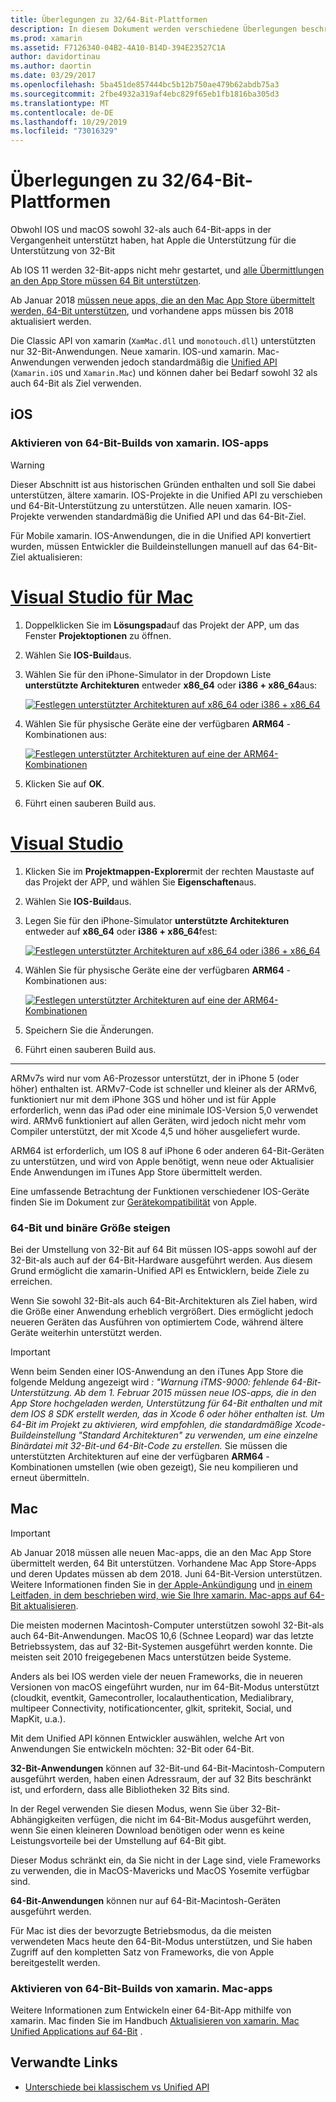 ```yaml
---
title: Überlegungen zu 32/64-Bit-Plattformen
description: In diesem Dokument werden verschiedene Überlegungen beschrieben, die Sie berücksichtigen sollten, wenn Sie für eine xamarin. IOS-oder xamarin. Mac-Anwendung auf 32-Bit-und 64-Bit-Architekturen abzielen.
ms.prod: xamarin
ms.assetid: F7126340-04B2-4A10-B14D-394E23527C1A
author: davidortinau
ms.author: daortin
ms.date: 03/29/2017
ms.openlocfilehash: 5ba451de857444bc5b12b750ae479b62abdb75a3
ms.sourcegitcommit: 2fbe4932a319af4ebc829f65eb1fb1816ba305d3
ms.translationtype: MT
ms.contentlocale: de-DE
ms.lasthandoff: 10/29/2019
ms.locfileid: "73016329"
---
```

# <a name="3264-bit-platform-considerations"></a>Überlegungen zu 32/64-Bit-Plattformen

Obwohl IOS und macOS sowohl 32-als auch 64-Bit-apps in der Vergangenheit unterstützt haben, hat Apple die Unterstützung für die Unterstützung von 32-Bit

Ab IOS 11 werden 32-Bit-apps nicht mehr gestartet, und [alle Übermittlungen an den App Store müssen 64 Bit unterstützen](https://developer.apple.com/news/?id=06282017b).

Ab Januar 2018 [müssen neue apps, die an den Mac App Store übermittelt werden, 64-Bit unterstützen](https://developer.apple.com/news/?id=06282017a), und vorhandene apps müssen bis 2018 aktualisiert werden.

Die Classic API von xamarin (`XamMac.dll` und `monotouch.dll`) unterstützten nur 32-Bit-Anwendungen. Neue xamarin. IOS-und xamarin. Mac-Anwendungen verwenden jedoch standardmäßig die [Unified API](~/cross-platform/macios/unified/index.md) (`Xamarin.iOS` und `Xamarin.Mac`) und können daher bei Bedarf sowohl 32 als auch 64-Bit als Ziel verwenden.

## <a name="ios"></a>iOS

<a name="enable-64" />

### <a name="enabling-64-bit-builds-of-xamarinios-apps"></a>Aktivieren von 64-Bit-Builds von xamarin. IOS-apps

> [!WARNING]
> Dieser Abschnitt ist aus historischen Gründen enthalten und soll Sie dabei unterstützen, ältere xamarin. IOS-Projekte in die Unified API zu verschieben und 64-Bit-Unterstützung zu unterstützen. Alle neuen xamarin. IOS-Projekte verwenden standardmäßig die Unified API und das 64-Bit-Ziel.

Für Mobile xamarin. IOS-Anwendungen, die in die Unified API konvertiert wurden, müssen Entwickler die Buildeinstellungen manuell auf das 64-Bit-Ziel aktualisieren:

<!-- markdownlint-disable MD001 -->

# <a name="visual-studio-for-mactabmacos"></a>[Visual Studio für Mac](#tab/macos)

1. Doppelklicken Sie im **Lösungspad**auf das Projekt der APP, um das Fenster **Projektoptionen** zu öffnen.
2. Wählen Sie **IOS-Build**aus.
3. Wählen Sie für den iPhone-Simulator in der Dropdown Liste **unterstützte Architekturen** entweder **x86\_64** oder **i386 + x86\_64**aus:

   [![Festlegen unterstützter Architekturen auf x86\_64 oder i386 + x86\_64](Images/Image01.png "Setting Supported architectures to x86\_64 or i386 + x86\_64")](Images/Image01-large.png#lightbox) 

4. Wählen Sie für physische Geräte eine der verfügbaren **ARM64** -Kombinationen aus:

   [![Festlegen unterstützter Architekturen auf eine der ARM64-Kombinationen](Images/Image02.png "Festlegen unterstützter Architekturen auf eine der ARM64-Kombinationen")](Images/Image02-large.png#lightbox)

5. Klicken Sie auf **OK**.
6. Führt einen sauberen Build aus.

# <a name="visual-studiotabwindows"></a>[Visual Studio](#tab/windows)

1. Klicken Sie im **Projektmappen-Explorer**mit der rechten Maustaste auf das Projekt der APP, und wählen Sie **Eigenschaften**aus.
2. Wählen Sie **IOS-Build**aus.
3. Legen Sie für den iPhone-Simulator **unterstützte Architekturen** entweder auf **x86\_64** oder **i386 + x86\_64**fest: 

   [![Festlegen unterstützter Architekturen auf x86_64 oder i386 + x86\_64](Images/VS02.png "Setting Supported architectures to x86_64 or i386 + x86\_64")](Images/VS02-large.png#lightbox)

4. Wählen Sie für physische Geräte eine der verfügbaren **ARM64** -Kombinationen aus:
    
   [![Festlegen unterstützter Architekturen auf eine der ARM64-Kombinationen](Images/VS01.png "Festlegen unterstützter Architekturen auf eine der ARM64-Kombinationen")](Images/VS01-large.png#lightbox)

5. Speichern Sie die Änderungen.
6. Führt einen sauberen Build aus.

-----

ARMv7s wird nur vom A6-Prozessor unterstützt, der in iPhone 5 (oder höher) enthalten ist. ARMv7-Code ist schneller und kleiner als der ARMv6, funktioniert nur mit dem iPhone 3GS und höher und ist für Apple erforderlich, wenn das iPad oder eine minimale IOS-Version 5,0 verwendet wird. ARMv6 funktioniert auf allen Geräten, wird jedoch nicht mehr vom Compiler unterstützt, der mit Xcode 4,5 und höher ausgeliefert wurde. 

ARM64 ist erforderlich, um IOS 8 auf iPhone 6 oder anderen 64-Bit-Geräten zu unterstützen, und wird von Apple benötigt, wenn neue oder Aktualisier Ende Anwendungen im iTunes App Store übermittelt werden.

Eine umfassende Betrachtung der Funktionen verschiedener IOS-Geräte finden Sie im Dokument zur [Gerätekompatibilität](https://developer.apple.com/library/content/documentation/DeviceInformation/Reference/iOSDeviceCompatibility/DeviceCompatibilityMatrix/DeviceCompatibilityMatrix.html) von Apple.

### <a name="64-bit-and-binary-size-increases"></a>64-Bit und binäre Größe steigen

Bei der Umstellung von 32-Bit auf 64 Bit müssen IOS-apps sowohl auf der 32-Bit-als auch auf der 64-Bit-Hardware ausgeführt werden. Aus diesem Grund ermöglicht die xamarin-Unified API es Entwicklern, beide Ziele zu erreichen.

Wenn Sie sowohl 32-Bit-als auch 64-Bit-Architekturen als Ziel haben, wird die Größe einer Anwendung erheblich vergrößert. Dies ermöglicht jedoch neueren Geräten das Ausführen von optimiertem Code, während ältere Geräte weiterhin unterstützt werden.

> [!IMPORTANT]
> Wenn beim Senden einer IOS-Anwendung an den iTunes App Store die folgende Meldung angezeigt wird _: "Warnung iTMS-9000: fehlende 64-Bit-Unterstützung. Ab dem 1. Februar 2015 müssen neue IOS-apps, die in den App Store hochgeladen werden, Unterstützung für 64-Bit enthalten und mit dem IOS 8 SDK erstellt werden, das in Xcode 6 oder höher enthalten ist. Um 64-Bit im Projekt zu aktivieren, wird empfohlen, die standardmäßige Xcode-Buildeinstellung "Standard Architekturen" zu verwenden, um eine einzelne Binärdatei mit 32-Bit-und 64-Bit-Code zu erstellen._ Sie müssen die unterstützten Architekturen auf eine der verfügbaren **ARM64** -Kombinationen umstellen (wie oben gezeigt), Sie neu kompilieren und erneut übermitteln.

## <a name="mac"></a>Mac

> [!IMPORTANT]
> Ab Januar 2018 müssen alle neuen Mac-apps, die an den Mac App Store übermittelt werden, 64 Bit unterstützen. Vorhandene Mac App Store-Apps und deren Updates müssen ab dem 2018. Juni 64-Bit-Version unterstützen. Weitere Informationen finden Sie in [der Apple-Ankündigung](https://developer.apple.com/news/?id=06282017a) und [in einem Leitfaden, in dem beschrieben wird, wie Sie Ihre xamarin. Mac-apps auf 64-Bit aktualisieren](~/cross-platform/macios/32-and-64/mac-64-bit.md).

Die meisten modernen Macintosh-Computer unterstützen sowohl 32-Bit-als auch 64-Bit-Anwendungen.   MacOS 10,6 (Schnee Leopard) war das letzte Betriebssystem, das auf 32-Bit-Systemen ausgeführt werden konnte.   Die meisten seit 2010 freigegebenen Macs unterstützen beide Systeme.

Anders als bei IOS werden viele der neuen Frameworks, die in neueren Versionen von macOS eingeführt wurden, nur im 64-Bit-Modus unterstützt (cloudkit, eventkit, Gamecontroller, localauthentication, Medialibrary, multipeer Connectivity, notificationcenter, glkit, spritekit, Social, und MapKit, u.a.).

Mit dem Unified API können Entwickler auswählen, welche Art von Anwendungen Sie entwickeln möchten: 32-Bit oder 64-Bit.

**32-Bit-Anwendungen** können auf 32-Bit-und 64-Bit-Macintosh-Computern ausgeführt werden, haben einen Adressraum, der auf 32 Bits beschränkt ist, und erfordern, dass alle Bibliotheken 32 Bits sind.

In der Regel verwenden Sie diesen Modus, wenn Sie über 32-Bit-Abhängigkeiten verfügen, die nicht im 64-Bit-Modus ausgeführt werden, wenn Sie einen kleineren Download benötigen oder wenn es keine Leistungsvorteile bei der Umstellung auf 64-Bit gibt.

Dieser Modus schränkt ein, da Sie nicht in der Lage sind, viele Frameworks zu verwenden, die in MacOS-Mavericks und MacOS Yosemite verfügbar sind.

**64-Bit-Anwendungen** können nur auf 64-Bit-Macintosh-Geräten ausgeführt werden.

Für Mac ist dies der bevorzugte Betriebsmodus, da die meisten verwendeten Macs heute den 64-Bit-Modus unterstützen, und Sie haben Zugriff auf den kompletten Satz von Frameworks, die von Apple bereitgestellt werden.

### <a name="enabling-64-bit-builds-of-xamarinmac-apps"></a>Aktivieren von 64-Bit-Builds von xamarin. Mac-apps

Weitere Informationen zum Entwickeln einer 64-Bit-App mithilfe von xamarin. Mac finden Sie im Handbuch [Aktualisieren von xamarin. Mac Unified Applications auf 64-Bit](~/cross-platform/macios/32-and-64/mac-64-bit.md) .

## <a name="related-links"></a>Verwandte Links

- [Unterschiede bei klassischem vs Unified API](https://github.com/xamarin/release-notes-archive/blob/master/release-notes/ios/api_changes/classic-vs-unified-8.6.0/index.md)

